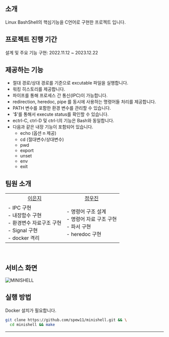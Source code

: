 ## 소개
Linux BashShell의 핵심기능을 C언어로 구현한 프로젝트 입니다.

## 프로젝트 진행 기간
설계 및 주요 기능 구현: 2022.11.12 ~ 2023.12.22

## 제공하는 기능
- 절대 경로/상대 경로를 기준으로 excutable 파일을 실행합니다.
- 워킹 히스토리를 제공합니다.
- 파이프를 통해 프로세스 간 통신(IPC)이 가능합니다.
- redirection, heredoc, pipe 를 동시에 사용하는 명령어들 처리를 제공합니다.
- PATH 변수를 포함한 환경 변수를 관리할 수 있습니다.
- '$'를 통해서 execute status를 확인할 수 있습니다.
- ectrl-C, ctrl-D 및 ctrl-\의 기능은 Bash와 동일합니다.
- 다음과 같은 내장 기능이 포함되어 있습니다.
    -  echo (옵션 n 제공)
    -  cd (절대변수/상대변수)
    -  pwd
    -  export
    -  unset
    -  env
    -  exit

## 팀원 소개

<section >
  <table>
      <tr>
          <td align=center><a href="https://github.com/spew11">이은지</a></td> 
          <td align=center><a href="https://github.com/izone00">정우진</a></td>
      </tr>
      <tr>
          <td>
            - IPC 구현 </br>
          - 내장함수 구현 </br>
          - 환경변수 자료구조 구현 </br>
          - Signal 구현 </br>
          - docker 격리 </br>
          </td>
          <td>
            - 명령어 구조 설계</br>
          - 명령어 자료 구조 구현 </br>
          - 파서 구현</br>
          - heredoc 구현</td>
      </tr>
      </tr>
  </table>
</section>
<br/>

<section>

## 서비스 화면
![MINISHELL](https://github.com/spew11/minishell/assets/95565246/ce020cbc-7d1a-440d-82e7-aea5304a81f7)


## 실행 방법
Docker 설치가 필요합니다.
```bash
git clone https://github.com/spew11/minishell.git && \
  cd minishell && make
``` 
--------------------
